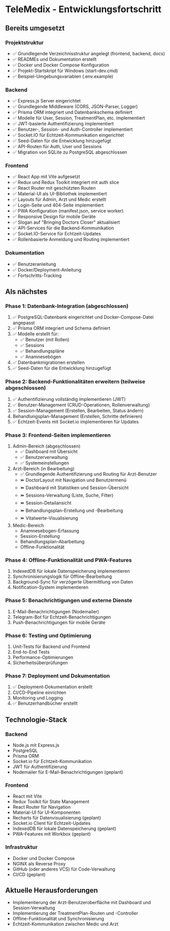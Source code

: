 # TeleMedix - Entwicklungsfortschritt

## Bereits umgesetzt

### Projektstruktur
- ✅ Grundlegende Verzeichnisstruktur angelegt (frontend, backend, docs)
- ✅ READMEs und Dokumentation erstellt
- ✅ Docker und Docker Compose Konfiguration
- ✅ Projekt-Startskript für Windows (start-dev.cmd)
- ✅ Beispiel-Umgebungsvariablen (.env.example)

### Backend
- ✅ Express.js Server eingerichtet
- ✅ Grundlegende Middleware (CORS, JSON-Parser, Logger)
- ✅ Prisma ORM integriert und Datenbankschema definiert
- ✅ Modelle für User, Session, TreatmentPlan, etc. implementiert
- ✅ JWT-basierte Authentifizierung implementiert
- ✅ Benutzer-, Session- und Auth-Controller implementiert
- ✅ Socket.IO für Echtzeit-Kommunikation eingerichtet
- ✅ Seed-Daten für die Entwicklung hinzugefügt
- ✅ API-Routen für Auth, User und Sessions
- ✅ Migration von SQLite zu PostgreSQL abgeschlossen

### Frontend
- ✅ React App mit Vite aufgesetzt
- ✅ Redux und Redux Toolkit integriert mit auth slice
- ✅ React Router mit geschützten Routen
- ✅ Material-UI als UI-Bibliothek implementiert
- ✅ Layouts für Admin, Arzt und Medic erstellt
- ✅ Login-Seite und 404-Seite implementiert
- ✅ PWA Konfiguration (manifest.json, service worker)
- ✅ Responsive Design für mobile Geräte
- ✅ Slogan auf "Bringing Doctors Closer" aktualisiert
- ✅ API-Services für die Backend-Kommunikation
- ✅ Socket.IO-Service für Echtzeit-Updates
- ✅ Rollenbasierte Anmeldung und Routing implementiert

### Dokumentation
- ✅ Benutzeranleitung
- ✅ Docker/Deployment-Anleitung
- ✅ Fortschritts-Tracking

## Als nächstes

### Phase 1: Datenbank-Integration (abgeschlossen)
1. ✅ PostgreSQL-Datenbank eingerichtet und Docker-Compose-Datei angepasst
2. ✅ Prisma ORM integriert und Schema definiert
3. ✅ Modelle erstellt für:
   - ✅ Benutzer (mit Rollen)
   - ✅ Sessions
   - ✅ Behandlungspläne
   - ✅ Anamnesebögen
4. ✅ Datenbankmigrationen erstellen
5. ✅ Seed-Daten für die Entwicklung hinzugefügt

### Phase 2: Backend-Funktionalitäten erweitern (teilweise abgeschlossen)
1. ✅ Authentifizierung vollständig implementieren (JWT)
2. ✅ Benutzer-Management (CRUD-Operationen, Rollenverwaltung)
3. ✅ Session-Management (Erstellen, Bearbeiten, Status ändern)
4. Behandlungsplan-Management (Erstellen, Schritte definieren)
5. ✅ Echtzeit-Events mit Socket.io implementieren für Updates

### Phase 3: Frontend-Seiten implementieren
1. Admin-Bereich (abgeschlossen)
   - ✅ Dashboard mit Übersicht
   - ✅ Benutzerverwaltung
   - ✅ Systemeinstellungen
2. Arzt-Bereich (in Bearbeitung)
   - ✅ Grundlegende Authentifizierung und Routing für Arzt-Benutzer
   - ⏩ DoctorLayout mit Navigation und Benutzermenü
   - ⏩ Dashboard mit Statistiken und Session-Übersicht
   - ⏩ Sessions-Verwaltung (Liste, Suche, Filter)
   - ⏩ Session-Detailansicht
   - ⏩ Behandlungsplan-Erstellung und -Bearbeitung
   - ⏩ Vitalwerte-Visualisierung
3. Medic-Bereich
   - Anamnesebogen-Erfassung
   - Session-Erstellung
   - Behandlungsplan-Abarbeitung
   - Offline-Funktionalität

### Phase 4: Offline-Funktionalität und PWA-Features
1. IndexedDB für lokale Datenspeicherung implementieren
2. Synchronisierungslogik für Offline-Bearbeitung
3. Background-Sync für verzögerte Übermittlung von Daten
4. Notification-System implementieren

### Phase 5: Benachrichtigungen und externe Dienste
1. E-Mail-Benachrichtigungen (Nodemailer)
2. Telegram-Bot für Echtzeit-Benachrichtigungen
3. Push-Benachrichtigungen für mobile Geräte

### Phase 6: Testing und Optimierung
1. Unit-Tests für Backend und Frontend
2. End-to-End Tests
3. Performance-Optimierungen
4. Sicherheitsüberprüfungen

### Phase 7: Deployment und Dokumentation
1. ✅ Deployment-Dokumentation erstellt
2. CI/CD-Pipeline einrichten
3. Monitoring und Logging
4. ✅ Benutzerhandbücher erstellt

## Technologie-Stack

### Backend
- Node.js mit Express.js
- PostgreSQL
- Prisma ORM
- Socket.io für Echtzeit-Kommunikation
- JWT für Authentifizierung
- Nodemailer für E-Mail-Benachrichtigungen (geplant)

### Frontend
- React mit Vite
- Redux Toolkit für State Management
- React Router für Navigation
- Material-UI für UI-Komponenten
- Recharts für Datenvisualisierung (geplant)
- Socket.io Client für Echtzeit-Updates
- IndexedDB für lokale Datenspeicherung (geplant)
- PWA-Features mit Workbox (geplant)

### Infrastruktur
- Docker und Docker Compose
- NGINX als Reverse Proxy
- GitHub (oder anderes VCS) für Code-Verwaltung
- CI/CD (geplant)

## Aktuelle Herausforderungen
- Implementierung der Arzt-Benutzeroberfläche mit Dashboard und Session-Verwaltung
- Implementierung der TreatmentPlan-Routen und -Controller
- Offline-Funktionalität und Synchronisierung
- Echtzeit-Kommunikation zwischen Medic und Arzt 